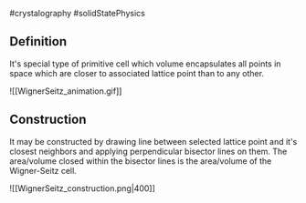 #crystalography
#solidStatePhysics
## Definition
It's special type of primitive cell which volume encapsulates all points in space which are closer to associated lattice point than to any other.

![[WignerSeitz_animation.gif]]
## Construction 
It may be constructed by drawing line between selected lattice point and it's closest neighbors and applying perpendicular bisector lines on them. The area/volume closed within the bisector lines is the area/volume of the Wigner-Seitz cell.

![[WignerSeitz_construction.png|400]]